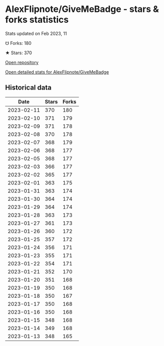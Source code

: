 # AlexFlipnote/GiveMeBadge - stars & forks statistics

Stats updated on Feb 2023, 11

☋ Forks: 180

★ Stars: 370

[Open repository](https://github.com/AlexFlipnote/GiveMeBadge)

[Open detailed stats for AlexFlipnote/GiveMeBadge](https://reviewgithub.com/rep/AlexFlipnote/GiveMeBadge)

## Historical data
| Date | Stars | Forks |
|------|-------|-------|
| 2023-02-11 | 370 | 180 | 
| 2023-02-10 | 371 | 179 | 
| 2023-02-09 | 371 | 178 | 
| 2023-02-08 | 370 | 178 | 
| 2023-02-07 | 368 | 179 | 
| 2023-02-06 | 368 | 177 | 
| 2023-02-05 | 368 | 177 | 
| 2023-02-03 | 366 | 177 | 
| 2023-02-02 | 365 | 177 | 
| 2023-02-01 | 363 | 175 | 
| 2023-01-31 | 363 | 174 | 
| 2023-01-30 | 364 | 174 | 
| 2023-01-29 | 364 | 174 | 
| 2023-01-28 | 363 | 173 | 
| 2023-01-27 | 361 | 173 | 
| 2023-01-26 | 360 | 172 | 
| 2023-01-25 | 357 | 172 | 
| 2023-01-24 | 356 | 171 | 
| 2023-01-23 | 355 | 171 | 
| 2023-01-22 | 354 | 171 | 
| 2023-01-21 | 352 | 170 | 
| 2023-01-20 | 351 | 168 | 
| 2023-01-19 | 350 | 168 | 
| 2023-01-18 | 350 | 167 | 
| 2023-01-17 | 350 | 168 | 
| 2023-01-16 | 350 | 168 | 
| 2023-01-15 | 348 | 168 | 
| 2023-01-14 | 349 | 168 | 
| 2023-01-13 | 348 | 165 | 

